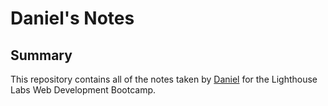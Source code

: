 # Daniel's Notes
## Summary

This repository contains all of the notes taken by [Daniel](https://github.com/kukim96) for the Lighthouse Labs Web Development Bootcamp.